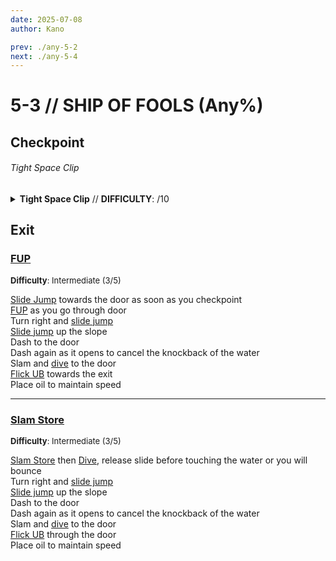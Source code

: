 ```yaml
---
date: 2025-07-08
author: Kano

prev: ./any-5-2
next: ./any-5-4
---
```


# 5-3 // SHIP OF FOOLS (Any%)

## Checkpoint

<div class="hidden-header">

###### Tight Space Clip

</div>

<details class="easy">
    <summary>
        <b>Tight Space Clip</b> // <b>DIFFICULTY</b>: /10
    </summary>
    <p>
     Start off by performing a <a href="/speedrun-tech#slam-store">Slam Store</a> in the red room hallway, then sliding until you reach the first arena, then turn left and <a href="/speedrun-tech#ce-boost-core-eject-boost">CE Boost</a>. When you hit the wall, fire a rocket at the wall to boost yourself up and break the railing, then dash forward, slam, turn left and perform a <a href="/speedrun-tech#dash-extension">Dash Extension</a> to go down the stairs.
     <p>
      </p>
      When you reach the bottom, slam to stop your momentum, then walk into gap in the broken door on the left, look down as shown, fire a rocket, jump, and slam to mount the rocket and clip through the opening. 
      <p>
      </p>
      Turn left and dash twice to reach the section of the wall the falls, and hold against the wall for a moment to wall cling, then look up and <a href="/speedrun-tech#ub-ultraboost">UB</a>.
      <p>
      </p>
      The checkpoint will be behind you at the peak of the <a href="/speedrun-tech#ub-ultraboost">UB</a>, once you high enough, <a href="/speedrun-tech#instant-rocket-ride">Instant Rocket Ride</a> to reach the checkpoint.
    </p>
</details>

## Exit

### [FUP](https://youtu.be/ExslsMlx7GI)
<font size="2">
    <b>Difficulty</b>: Intermediate (3/5)
</font>

[Slide Jump](/speedrun-tech.md#slide-jump) towards the door as soon as you checkpoint<br/>
[FUP](/speedrun-tech.md#fup-frozen-unfriendly-pull-it) as you go through door <br/>
Turn right and [slide jump](/speedrun-tech.md#slide-jump) <br/>
[Slide jump](/speedrun-tech.md#slide-jump) up the slope <br/>
Dash to the door  <br/>
Dash again as it opens to cancel the knockback of the water<br/>
Slam and [dive](/speedrun-tech.md#dives) to the door <br/>
[Flick UB](/speedrun-tech.md#flick-ub) towards the exit <br/>
Place oil to maintain speed <br/>
***
### [Slam Store](https://youtu.be/8n6OD23X8qA)
<font size="2">
    <b>Difficulty</b>: Intermediate (3/5)
</font>

[Slam Store](/speedrun-tech.md#slam-store) then [Dive](/speedrun-tech.md#dives), release slide before touching the water or you will bounce <br/>
Turn right and [slide jump](/speedrun-tech.md#slide-jump) <br/>
[Slide jump](/speedrun-tech.md#slide-jump) up the slope  <br/>
Dash to the door <br/>
Dash again as it opens to cancel the knockback of the water <br/>
Slam and [dive](/speedrun-tech.md#dives) to the door <br/>
[Flick UB](/speedrun-tech.md#flick-ub) through the door <br/>
Place oil to maintain speed
